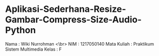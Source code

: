 # Aplikasi-Sederhana-Resize-Gambar-Compress-Size-Audio-Python

Nama : Wiki Nurrohman <\br>
NIM : 1217050140
Mata Kuliah : Praktikum Sistem Multimedia
Kelas : F

